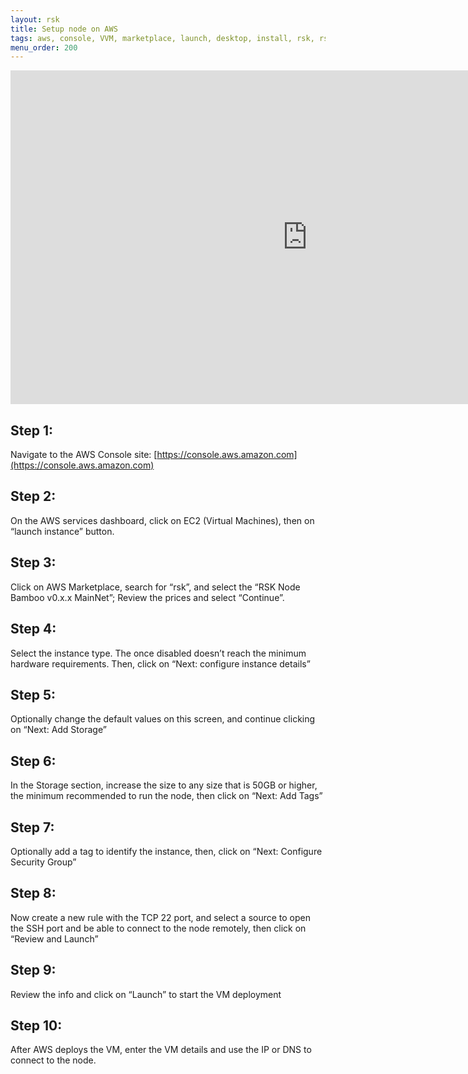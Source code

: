 ```yaml
---
layout: rsk
title: Setup node on AWS
tags: aws, console, VVM, marketplace, launch, desktop, install, rsk, rskj, node, how-to, network, requirements, mainnet
menu_order: 200
---
```


<div class="video-container">
  <iframe width="949" height="534" src="https://www.youtube-nocookie.com/embed/6H5qWkx9Tcs?cc_load_policy=1" frameborder="0" allow="accelerometer; autoplay; encrypted-media; gyroscope; picture-in-picture" allowfullscreen></iframe>
</div>

## Step 1:

Navigate to the AWS Console site: [https://console.aws.amazon.com](https://console.aws.amazon.com)

## Step 2:

On the AWS services dashboard, click on EC2 (Virtual Machines), then on “launch instance” button.

## Step 3:

Click on AWS Marketplace, search for “rsk”, and select the “RSK Node Bamboo v0.x.x MainNet”; Review the prices and select “Continue”.

## Step 4:

Select the instance type. The once disabled doesn’t reach the minimum hardware requirements. Then, click on “Next: configure instance details”

## Step 5:

Optionally change the default values on this screen, and continue clicking on “Next: Add Storage”

## Step 6:

In the Storage section, increase the size to any size that is 50GB or higher, the minimum recommended to run the node, then click on “Next: Add Tags”

## Step 7:

Optionally add a tag to identify the instance, then, click on “Next: Configure Security Group”

## Step 8:

Now create a new rule with the TCP 22 port, and select a source to open the SSH port and be able to connect to the node remotely, then click on “Review and Launch”

## Step 9:

Review the info and click on “Launch” to start the VM deployment

## Step 10:

After AWS deploys the VM, enter the VM details and use the IP or DNS to connect to the node.